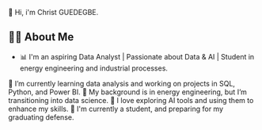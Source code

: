 

👋 Hi, i'm Christ GUEDEGBE.

## 🙋‍♀️ About Me
- 📊 I'm an aspiring Data Analyst | Passionate about Data & AI | Student in energy engineering and industrial processes.

🔹 I’m currently learning data analysis and working on projects in SQL, Python, and Power BI.
🔹 My background is in energy engineering, but I’m transitioning into data science.
🔹 I love exploring AI tools and using them to enhance my skills.
🔹 I'm currently a student, and preparing for my graduating defense.

<!--
**Christ-GUEDEGBE/Christ-GUEDEGBE** is a ✨ _special_ ✨ repository because its `README.md` (this file) appears on your GitHub profile.

Here are some ideas to get you started:

- 🔭 I’m currently working on ...
- 🌱 I’m currently learning ...
- 👯 I’m looking to collaborate on ...
- 🤔 I’m looking for help with ...
- 💬 Ask me about ...
- 📫 How to reach me: ...
- 😄 Pronouns: ...
- ⚡ Fun fact: ...
-->

